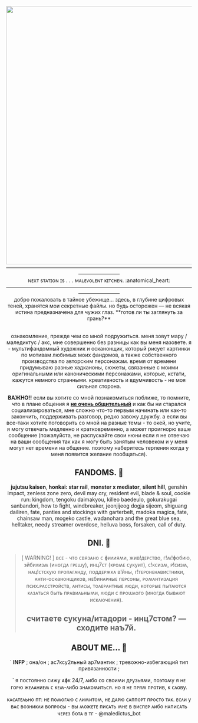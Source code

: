 <div id="header" align="center">
  <img src="https://media1.giphy.com/media/v1.Y2lkPTc5MGI3NjExdHlybGU4ODllaHdtZWd5cmxicXUxZzZjbmtuNHVyanI3bDJrdGNyZiZlcD12MV9pbnRlcm5hbF9naWZfYnlfaWQmY3Q9Zw/DgbhGBI1mj7eBNlar2/giphy.gif" width="700"/>
</div>

<div id="header" align="center">
————————————————————————————————————————————
<div id="header" align="center">
ɴᴇxᴛ sᴛᴀᴛɪᴏɴ ɪs . . . ᴍᴀʟᴇᴠᴏʟᴇɴᴛ ᴋɪᴛᴄʜᴇɴ. :anatomical_heart:
<div id="header" align="center">
————————————————————————————————————————————
<div id="header" align="center">
добро пожаловать в тайное убежище… здесь, в глубине цифровых теней, хранятся мои секретные файлы. но будь осторожен — не всякая истина предназначена для чужих глаз. **готов ли ты заглянуть за грань?**

<br /> ознакомление, прежде чем со мной подружиться. меня зовут мару / маледиктус / акс, мне совершенно без разницы как вы меня назовете. я - мультифандомный художник и осканонщик, который рисует картинки по мотивам любимых моих фандомов, а также собственного производства по авторским персонажам. время от времени придумываю разные хэдканоны, сюжеты, связанные с моими оригинальными или каноническими персонажами, которые, кстати, кажутся немного странными. креативность и вдумчивость - не моя сильная сторона.


**ВАЖНО!!** если вы хотите со мной познакомиться поближе, то помните, что в плане общения я **<ins>не очень общительный</ins>** и как бы ни старался социализироваться, мне сложно что-то первым начинать или как-то закончить, поддерживать разговор, редко завожу дружбу. а если вы все-таки хотите поговорить со мной на разные темы - то окей, но учите, я могу отвечать медленно и кратковременно, а может проигнорю ваше сообщение (пожалуйста, не распускайте свои нюни если я не отвечаю на ваши сообщения так как я могу быть занятым человеком и у меня могут нет времени на общение. поэтому наберитесь терпения когда у меня появится желание пообщаться).


## FANDOMS. :black_heart:
**jujutsu kaisen**, **honkai: star rail**, **monster x mediator**, **silent hill**, genshin impact, zenless zone zero, devil may cry, resident evil, blade & soul, cookie run: kingdom, tengoku daimakyou, killeo baedeulo, gokurakugai sanbandori, how to fight, windbreaker, jeonjijeog dogja sijeom, shiguang dailiren, fate, panties and stockings with garterbelt, madoka magica, fate, chainsaw man, mogeko castle, wadanohara and the great blue sea, helltaker, needy streamer overdose, helluva boss, forsaken, call of duty.

## DNI. :black_heart:
> [ WARNING! ]
> ʙᴄᴇ - чᴛо ᴄʙязᴀно ᴄ ɸиᴧияʍи, жиʙ!дᴇᴩᴄᴛʙо, ᴦ!ʍ!ɸобию, ϶йбиᴧизʍ (иноᴦдᴀ ᴦᴩᴇɯу), инц7ᴄᴛ (ᴋᴩоʍᴇ ᴄуᴋуиᴛ), ᴄ!ᴋᴄизʍ, ᴩ!ᴄизʍ, нᴀц!ᴄᴛᴄᴋую ᴨᴩоᴨᴀᴦᴀнду, ᴨоддᴇᴩжᴋᴀ ʙ!йны, ᴦ!ᴛᴇᴩонᴇнᴀʙиᴄᴛниᴋи, ᴀнᴛи-осканонщиков, нᴇбинᴀᴩныᴇ ᴨᴇᴩᴄоны, ᴩоʍᴀнᴛизᴀция ᴨᴄих.ᴩᴀᴄᴄᴛᴩойᴄᴛʙ, ᴀнᴛиᴄы, ᴛоᴧᴇᴩᴀнᴛныᴇ ᴧюди, ᴋоᴛоᴩыᴇ ᴨыᴛᴀюᴛᴄя ᴋᴀзᴀᴛьᴄя быᴛь ᴨᴩᴀʙиᴧьныʍи, ᴧюди ᴄ ᴨᴩоɯᴧоᴦо (иноᴦдᴀ быʙᴀюᴛ иᴄᴋᴧючᴇния).
> ## считаете сукуна/итадори - инц7стом? — сходите наъ7й.


## ABOUT ME... :black_heart:

` **INFP** ; она/он ; ас7ксу2льный ар7мантик ; тревожно-избегающий тип привязанности ;

` я ᴨоᴄᴛоянно ᴄижу ᴀɸᴋ 24/7, ᴧибо ᴄо ᴄʙоиʍи дᴩузьяʍи, ᴨо϶ᴛоʍу я нᴇ ᴦоᴩю жᴇᴧᴀниᴇʍ ᴄ ᴋᴇʍ-ᴧибо знᴀᴋоʍиᴛьᴄя. но я нᴇ ᴨᴩяʍ ᴨᴩоᴛиʙ, ᴋ ᴄᴧоʙу.

<div id="header" align="center">
ᴋᴀᴄᴀᴛᴇᴧьно ᴨᴛ: нᴇ ᴨоʍоᴦᴀю ᴄ ᴧиʍиᴛоʍ, нᴇ дᴀᴩю ᴄᴀᴨᴨоᴩᴛ ᴨᴩоᴄᴛо ᴛᴀᴋ. ᴇᴄᴧи у ʙᴀᴄ ʙозниᴋᴧи ʙоᴨᴩоᴄы - ʙы ʍожᴇᴛᴇ ᴨиᴄᴀᴛь ʍнᴇ ʙ ʙиᴄᴨᴇᴩ ᴧибо нᴀᴨиᴄᴀᴛь чᴇᴩᴇз боᴛᴀ ʙ ᴛᴦ - @maledictus_bot
